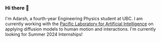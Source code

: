 ### Hi there 👋

I'm Adarsh, a fourth-year Engineering Physics student at UBC. I am currently working with the [Pacific Laboratory for Artificial Intelligence](https://plai.cs.ubc.ca/) on applying diffusion models to human motion and interactions. I'm currently looking for Summer 2024 Internships!
